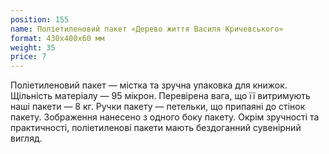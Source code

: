 ```yaml
---
position: 155
name: Поліетиленовий пакет «Дерево життя Василя Кричевського»
format: 430х400х60 мм
weight: 35
price: 7
---
```

Поліетиленовий пакет — містка та зручна упаковка для книжок. Щільність матеріалу — 95 мікрон. Перевірена вага, що її витримують наші пакети — 8 кг. Ручки пакету — петельки, що припаяні до стінок пакету. Зображення нанесено з одного боку пакету. Окрім зручності та практичності, поліетиленові пакети мають бездоганний сувенірний вигляд.